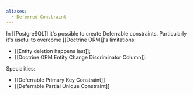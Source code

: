 ```yaml
---
aliases:
  - Deferred Constraint
---
```

In [[PostgreSQL]] it's possible to create Deferrable constraints.
Particularly it's useful to overcome [[Doctrine ORM]]'s limitations:
- [[Entity deletion happens last]];
- [[Doctrine ORM Entity Change Discriminator Column]].

Specialities:
- [[Deferrable Primary Key Constraint]]
- [[Deferrable Partial Unique Constraint]]
